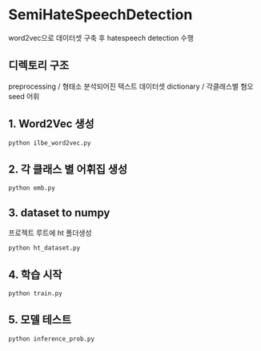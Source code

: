 # SemiHateSpeechDetection
word2vec으로 데이터셋 구축 후 hatespeech detection 수행
## 디렉토리 구조
preprocessing / 형태소 분석되어진 텍스트 데이터셋
dictionary / 각클래스별 혐오 seed 어휘

## 1. Word2Vec 생성
```
python ilbe_word2vec.py
```

## 2. 각 클래스 별 어휘집 생성
```
python emb.py
```

## 3. dataset to numpy
프로젝트 루트에 ht 폴더생성
```
python ht_dataset.py
```

## 4. 학습 시작
```
python train.py
```

## 5. 모델 테스트
```
python inference_prob.py
```
